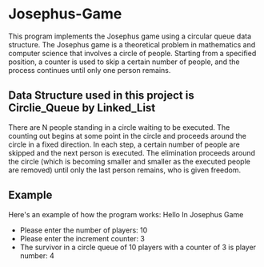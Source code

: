 # Josephus-Game
This program implements the Josephus game using a circular queue data structure. The Josephus game is a theoretical problem in mathematics and computer science that involves a circle of people. Starting from a specified position, a counter is used to skip a certain number of people, and the process continues until only one person remains.
## Data Structure used in this project is Circlie_Queue by Linked_List 
There are N people standing in a circle waiting to be executed. The counting out begins at some point in the circle and proceeds around the circle in a fixed direction.
In each step, a certain number of people are skipped and the next person is executed.
The elimination proceeds around the circle (which is becoming smaller and smaller as the executed people are removed)
until only the last person remains, who is given freedom. 
## Example
Here's an example of how the program works:
Hello In Josephus Game
- Please enter the number of players: 10
- Please enter the increment counter: 3
- The survivor in a circle queue of 10 players with a counter of 3 is player number: 4
